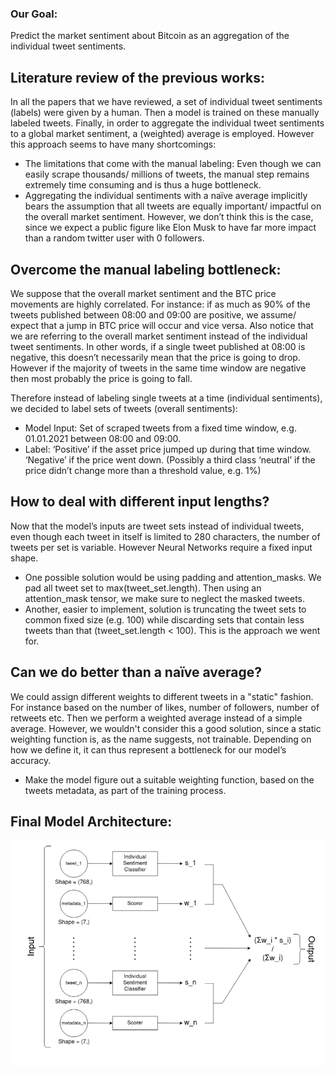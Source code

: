 ### Our Goal:

Predict the market sentiment about Bitcoin as an aggregation of the individual tweet sentiments.

## Literature review of the previous works:

In all the papers that we have reviewed, a set of individual tweet sentiments (labels) were given by a
human. Then a model is trained on these manually labeled tweets. Finally, in order to aggregate the
individual tweet sentiments to a global market sentiment, a (weighted) average is employed.
However this approach seems to have many shortcomings:
- The limitations that come with the manual labeling: Even though we can easily scrape thousands/
millions of tweets, the manual step remains extremely time consuming and is thus a huge bottleneck.
- Aggregating the individual sentiments with a naïve average implicitly bears the assumption that all
tweets are equally important/ impactful on the overall market sentiment. However, we don’t think
this is the case, since we expect a public figure like Elon Musk to have far more impact than a random
twitter user with 0 followers.

## Overcome the manual labeling bottleneck:

We suppose that the overall market sentiment and the BTC price movements are highly correlated.
For instance: if as much as 90% of the tweets published between 08:00 and 09:00 are positive, we
assume/ expect that a jump in BTC price will occur and vice versa.
Also notice that we are referring to the overall market sentiment instead of the individual tweet
sentiments. In other words, if a single tweet published at 08:00 is negative, this doesn’t necessarily
mean that the price is going to drop. However if the majority of tweets in the same time window are
negative then most probably the price is going to fall.

Therefore instead of labeling single tweets at a time (individual sentiments), we decided to label sets
of tweets (overall sentiments):
- Model Input: Set of scraped tweets from a fixed time window, e.g. 01.01.2021 between 08:00 and
09:00.
- Label: ‘Positive’ if the asset price jumped up during that time window. ‘Negative’ if the price went
down. (Possibly a third class ‘neutral’ if the price didn’t change more than a threshold value, e.g. 1%)

## How to deal with different input lengths?

Now that the model’s inputs are tweet sets instead of individual tweets, even though each tweet in
itself is limited to 280 characters, the number of tweets per set is variable. However Neural Networks
require a fixed input shape.
- One possible solution would be using padding and attention_masks. We pad all tweet set to
max(tweet_set.length). Then using an attention_mask tensor, we make sure to neglect the masked
tweets.
- Another, easier to implement, solution is truncating the tweet sets to common fixed size (e.g. 100)
while discarding sets that contain less tweets than that (tweet_set.length < 100). This is the approach
we went for.
  
## Can we do better than a naïve average?

We could assign different weights to different tweets in a "static" fashion. For instance based on the
number of likes, number of followers, number of retweets etc. Then we perform a weighted average
instead of a simple average.
However, we wouldn't consider this a good solution, since a static weighting function is, as the name
suggests, not trainable. Depending on how we define it, it can thus represent a bottleneck for our
model’s accuracy.
* Make the model figure out a suitable weighting function, based on the tweets metadata, as
part of the training process.

## Final Model Architecture:

![plot](./images/model.png)